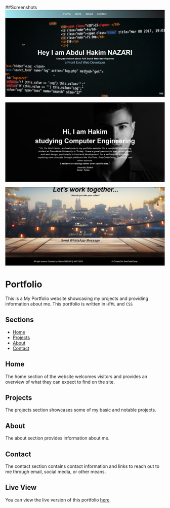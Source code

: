 ##Screenshots
![Portfolio home page](https://github.com/Hakim-CS/hakim-cs.github.io/blob/main/images/home%20page.png)

![About page](https://github.com/Hakim-CS/hakim-cs.github.io/blob/main/images/about.png)

![Contact page](https://github.com/Hakim-CS/hakim-cs.github.io/blob/main/images/contact.png)



# Portfolio

This is a My Portfolio website showcasing my projects and providing information about me.
This portfolio is written in `HTML` and `CSS`

## Sections

- [Home](#home)
- [Projects](#projects)
- [About](#about)
- [Contact](#contact)

## Home

The home section of the website welcomes visitors and provides an overview of what they can expect to find on the site.

## Projects

The projects section showcases some of my basic and notable projects.

## About

The about section provides information about me.

## Contact

The contact section contains contact information and links to reach out to me through email, social media, or other means.

## Live View

You can view the live version of this portfolio [here](https://hakim-cs.github.io).

